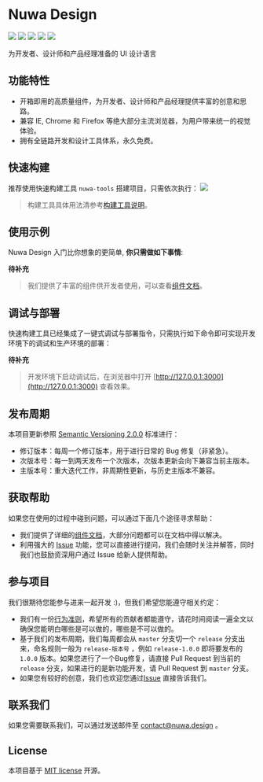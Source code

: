 # Nuwa Design

![](https://img.shields.io/badge/node-%3E%3D9.0.0-brightgreen.svg) ![](https://img.shields.io/badge/npm-%3E%3D6.1.0-brightgreen.svg) ![](https://img.shields.io/appveyor/ci/gruntjs/grunt.svg) ![](https://img.shields.io/badge/beta-v0.2.0-blue.svg) ![](https://img.shields.io/npm/l/express.svg)

为开发者、设计师和产品经理准备的 UI 设计语言

## 功能特性

* 开箱即用的高质量组件，为开发者、设计师和产品经理提供丰富的创意和思路。
* 兼容 IE, Chrome 和 Firefox 等绝大部分主流浏览器，为用户带来统一的视觉体验。
* 拥有全链路开发和设计工具体系，永久免费。

## 快速构建

推荐使用快速构建工具  `nuwa-tools`  搭建项目，只需依次执行：
![](https://cdn.qulongjun.cn/shine/build-tools.png)
> 构建工具具体用法清参考[构建工具说明](https://nuwa.design/cli)。

## 使用示例

Nuwa Design 入门比你想象的更简单, **你只需做如下事情**:

**待补充**

> 我们提供了丰富的组件供开发者使用，可以查看[组件文档](https://nuwa.design/tutorial)。

## 调试与部署

快速构建工具已经集成了一键式调试与部署指令，只需执行如下命令即可实现开发环境下的调试和生产环境的部署：

**待补充**

> 开发环境下启动调试后，在浏览器中打开 [http://127.0.0.1:3000](http://127.0.0.1:3000) 查看效果。

## 发布周期

本项目更新参照 [Semantic Versioning 2.0.0](https://semver.org/) 标准进行：

- 修订版本：每周一个修订版本，用于进行日常的 Bug 修复（非紧急）。
- 次版本号：每一到两天发布一个次版本，次版本更新会向下兼容当前主版本。
- 主版本号：重大迭代工作，非周期性更新，与历史主版本不兼容。

## 获取帮助

如果您在使用的过程中碰到问题，可以通过下面几个途径寻求帮助：

* 我们提供了详细的[组件文档](https://nuwa.design/tutorial)，大部分问题都可以在文档中得以解决。
* 利用强大的 [Issue](https://github.com/nuwa-design/nuwa-design/issues) 功能，您可以直接进行提问，我们会随时关注并解答，同时我们也鼓励资深用户通过 Issue 给新人提供帮助。

## 参与项目

我们很期待您能参与进来一起开发 :)，但我们希望您能遵守相关约定：

* 我们有一份[行为准则](./CODE_OF_CONDUCT.md)，希望所有的贡献者都能遵守，请花时间阅读一遍全文以确保您能明白哪些是可以做的，哪些是不可以做的。
* 基于我们的发布周期，我们每周都会从 `master` 分支切一个 `release` 分支出来，命名规则一般为 `release-版本号` ，例如 `release-1.0.0` 即将要发布的 `1.0.0`
  版本。如果您进行了一个Bug修复，请直接 Pull Request 到当前的 `release` 分支，如果进行的是新功能开发，请 Pull Request 到 `master` 分支。
* 如果您有较好的创意，我们也欢迎您通过[Issue](https://github.com/nuwa-design/nuwa-design/issues) 直接告诉我们。

## 联系我们

如果您需要联系我们，可以通过发送邮件至 [contact@nuwa.design](mailto:contact@nuwa.design) 。

## License

本项目基于 [MIT license](./LICENSE) 开源。

